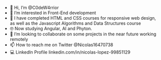 - 👋 Hi, I’m @C0deW4rrior
- 👀 I’m interested in Front-End development
- 🌱 I have completed HTML and CSS courses for responsive web design, as well as the Javascript Algorithms and Data Structures course
- 🤓 Now studying Angular, AI and Phyton.
- 💞️ I’m looking to collaborate on some projects in the near future working remotely
- 📫 How to reach me on Twitter @Nicolas16470738
- 💻 LinkedIn Profile linkedin.com/in/nicolas-lopez-99851129

<!---
C0deW4rrior/C0deW4rrior is a ✨ special ✨ repository because its `README.md` (this file) appears on your GitHub profile.
You can click the Preview link to take a look at your changes.
--->

